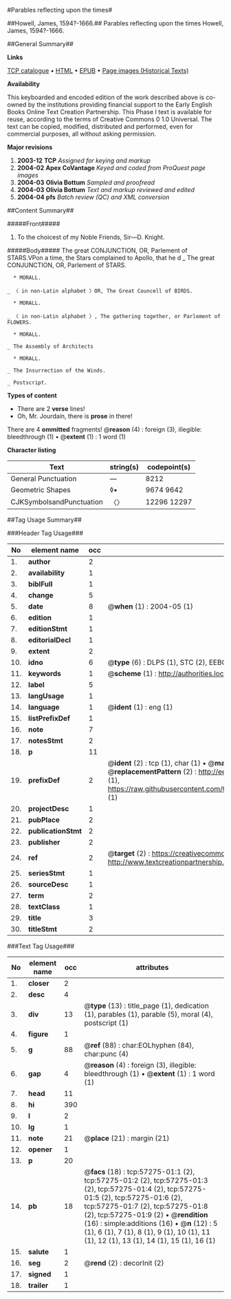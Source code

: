 #Parables reflecting upon the times#

##Howell, James, 1594?-1666.##
Parables reflecting upon the times
Howell, James, 1594?-1666.

##General Summary##

**Links**

[TCP catalogue](http://www.ota.ox.ac.uk/tcp/)  • 
[HTML](http://tei.it.ox.ac.uk/tcp/Texts-HTML/free/A70/A70279.html)  • 
[EPUB](http://tei.it.ox.ac.uk/tcp/Texts-EPUB/free/A70/A70279.epub) • 
[Page images (Historical Texts)](https://data.historicaltexts.jisc.ac.uk/view?pubId=eebo-12254158e&pageId=eebo-12254158e-57275-01-1)

**Availability**

This keyboarded and encoded edition of the
	       work described above is co-owned by the institutions
	       providing financial support to the Early English Books
	       Online Text Creation Partnership. This Phase I text is
	       available for reuse, according to the terms of Creative
	       Commons 0 1.0 Universal. The text can be copied,
	       modified, distributed and performed, even for
	       commercial purposes, all without asking permission.

**Major revisions**

1. __2003-12__ __TCP__ *Assigned for keying and markup*
1. __2004-02__ __Apex CoVantage__ *Keyed and coded from ProQuest page images*
1. __2004-03__ __Olivia Bottum__ *Sampled and proofread*
1. __2004-03__ __Olivia Bottum__ *Text and markup reviewed and edited*
1. __2004-04__ __pfs__ *Batch review (QC) and XML conversion*

##Content Summary##

#####Front#####

1. To the choicest of my Noble Friends, Sir—D. Knight.

#####Body#####
The great CONJUNCTION, OR, Parlement of STARS.VPon a time, the Stars complained to Apollo, that he d
    _ The great CONJUNCTION, OR, Parlement of STARS.

      * MORALL.

    _ 〈 in non-Latin alphabet 〉OR, The Great Councell of BIRDS.

      * MORALL.

    _ 〈 in non-Latin alphabet 〉, The gathering together, or Parlement of FLOWERS.

      * MORALL.

    _ The Assembly of Architects

      * MORALL.

    _ The Insurrection of the Winds.

    _ Postscript.

**Types of content**

  * There are 2 **verse** lines!
  * Oh, Mr. Jourdain, there is **prose** in there!

There are 4 **ommitted** fragments! 
 @__reason__ (4) : foreign (3), illegible: bleedthrough (1)  •  @__extent__ (1) : 1 word (1)

**Character listing**


|Text|string(s)|codepoint(s)|
|---|---|---|
|General Punctuation|—|8212|
|Geometric Shapes|◊▪|9674 9642|
|CJKSymbolsandPunctuation|〈〉|12296 12297|

##Tag Usage Summary##

###Header Tag Usage###

|No|element name|occ|attributes|
|---|---|---|---|
|1.|__author__|2||
|2.|__availability__|1||
|3.|__biblFull__|1||
|4.|__change__|5||
|5.|__date__|8| @__when__ (1) : 2004-05 (1)|
|6.|__edition__|1||
|7.|__editionStmt__|1||
|8.|__editorialDecl__|1||
|9.|__extent__|2||
|10.|__idno__|6| @__type__ (6) : DLPS (1), STC (2), EEBO-CITATION (1), OCLC (1), VID (1)|
|11.|__keywords__|1| @__scheme__ (1) : http://authorities.loc.gov/ (1)|
|12.|__label__|5||
|13.|__langUsage__|1||
|14.|__language__|1| @__ident__ (1) : eng (1)|
|15.|__listPrefixDef__|1||
|16.|__note__|7||
|17.|__notesStmt__|2||
|18.|__p__|11||
|19.|__prefixDef__|2| @__ident__ (2) : tcp (1), char (1)  •  @__matchPattern__ (2) : ([0-9\-]+):([0-9IVX]+) (1), (.+) (1)  •  @__replacementPattern__ (2) : http://eebo.chadwyck.com/downloadtiff?vid=$1&page=$2 (1), https://raw.githubusercontent.com/textcreationpartnership/Texts/master/tcpchars.xml#$1 (1)|
|20.|__projectDesc__|1||
|21.|__pubPlace__|2||
|22.|__publicationStmt__|2||
|23.|__publisher__|2||
|24.|__ref__|2| @__target__ (2) : https://creativecommons.org/publicdomain/zero/1.0/ (1), http://www.textcreationpartnership.org/docs/. (1)|
|25.|__seriesStmt__|1||
|26.|__sourceDesc__|1||
|27.|__term__|2||
|28.|__textClass__|1||
|29.|__title__|3||
|30.|__titleStmt__|2||


###Text Tag Usage###

|No|element name|occ|attributes|
|---|---|---|---|
|1.|__closer__|2||
|2.|__desc__|4||
|3.|__div__|13| @__type__ (13) : title_page (1), dedication (1), parables (1), parable (5), moral (4), postscript (1)|
|4.|__figure__|1||
|5.|__g__|88| @__ref__ (88) : char:EOLhyphen (84), char:punc (4)|
|6.|__gap__|4| @__reason__ (4) : foreign (3), illegible: bleedthrough (1)  •  @__extent__ (1) : 1 word (1)|
|7.|__head__|11||
|8.|__hi__|390||
|9.|__l__|2||
|10.|__lg__|1||
|11.|__note__|21| @__place__ (21) : margin (21)|
|12.|__opener__|1||
|13.|__p__|20||
|14.|__pb__|18| @__facs__ (18) : tcp:57275-01:1 (2), tcp:57275-01:2 (2), tcp:57275-01:3 (2), tcp:57275-01:4 (2), tcp:57275-01:5 (2), tcp:57275-01:6 (2), tcp:57275-01:7 (2), tcp:57275-01:8 (2), tcp:57275-01:9 (2)  •  @__rendition__ (16) : simple:additions (16)  •  @__n__ (12) : 5 (1), 6 (1), 7 (1), 8 (1), 9 (1), 10 (1), 11 (1), 12 (1), 13 (1), 14 (1), 15 (1), 16 (1)|
|15.|__salute__|1||
|16.|__seg__|2| @__rend__ (2) : decorInit (2)|
|17.|__signed__|1||
|18.|__trailer__|1||
